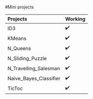 #Mini projects

Projects | Working |
:------------ | :-------------|
ID3 | :heavy_check_mark: |
KMeans | :heavy_check_mark: |
N_Queens | :heavy_check_mark: |
N_Sliding_Puzzle | :heavy_check_mark: |
N_Travelling_Salesman | :heavy_check_mark: |
Naive_Bayes_Classifier | :heavy_check_mark: |
TicToc | :heavy_check_mark: |
